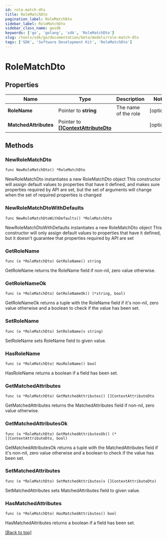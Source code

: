 ```yaml
---
id: role-match-dto
title: RoleMatchDto
pagination_label: RoleMatchDto
sidebar_label: RoleMatchDto
sidebar_class_name: gosdk
keywords: ['go', 'golang', 'sdk', 'RoleMatchDto'] 
slug: /tools/sdk/go/documentation/beta/models/role-match-dto
tags: ['SDK', 'Software Development Kit', 'RoleMatchDto']
---
```


# RoleMatchDto

## Properties

Name | Type | Description | Notes
------------ | ------------- | ------------- | -------------
**RoleName** | Pointer to **string** | The name of the role | [optional] 
**MatchedAttributes** | Pointer to [**[]ContextAttributeDto**](ContextAttributeDto) |  | [optional] 

## Methods

### NewRoleMatchDto

`func NewRoleMatchDto() *RoleMatchDto`

NewRoleMatchDto instantiates a new RoleMatchDto object
This constructor will assign default values to properties that have it defined,
and makes sure properties required by API are set, but the set of arguments
will change when the set of required properties is changed

### NewRoleMatchDtoWithDefaults

`func NewRoleMatchDtoWithDefaults() *RoleMatchDto`

NewRoleMatchDtoWithDefaults instantiates a new RoleMatchDto object
This constructor will only assign default values to properties that have it defined,
but it doesn't guarantee that properties required by API are set

### GetRoleName

`func (o *RoleMatchDto) GetRoleName() string`

GetRoleName returns the RoleName field if non-nil, zero value otherwise.

### GetRoleNameOk

`func (o *RoleMatchDto) GetRoleNameOk() (*string, bool)`

GetRoleNameOk returns a tuple with the RoleName field if it's non-nil, zero value otherwise
and a boolean to check if the value has been set.

### SetRoleName

`func (o *RoleMatchDto) SetRoleName(v string)`

SetRoleName sets RoleName field to given value.

### HasRoleName

`func (o *RoleMatchDto) HasRoleName() bool`

HasRoleName returns a boolean if a field has been set.

### GetMatchedAttributes

`func (o *RoleMatchDto) GetMatchedAttributes() []ContextAttributeDto`

GetMatchedAttributes returns the MatchedAttributes field if non-nil, zero value otherwise.

### GetMatchedAttributesOk

`func (o *RoleMatchDto) GetMatchedAttributesOk() (*[]ContextAttributeDto, bool)`

GetMatchedAttributesOk returns a tuple with the MatchedAttributes field if it's non-nil, zero value otherwise
and a boolean to check if the value has been set.

### SetMatchedAttributes

`func (o *RoleMatchDto) SetMatchedAttributes(v []ContextAttributeDto)`

SetMatchedAttributes sets MatchedAttributes field to given value.

### HasMatchedAttributes

`func (o *RoleMatchDto) HasMatchedAttributes() bool`

HasMatchedAttributes returns a boolean if a field has been set.


[[Back to top]](#) 


